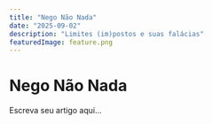 ```yaml
---
title: "Nego Não Nada"
date: "2025-09-02"
description: "Limites (im)postos e suas falácias"
featuredImage: feature.png
---
```


# Nego Não Nada

Escreva seu artigo aqui...
